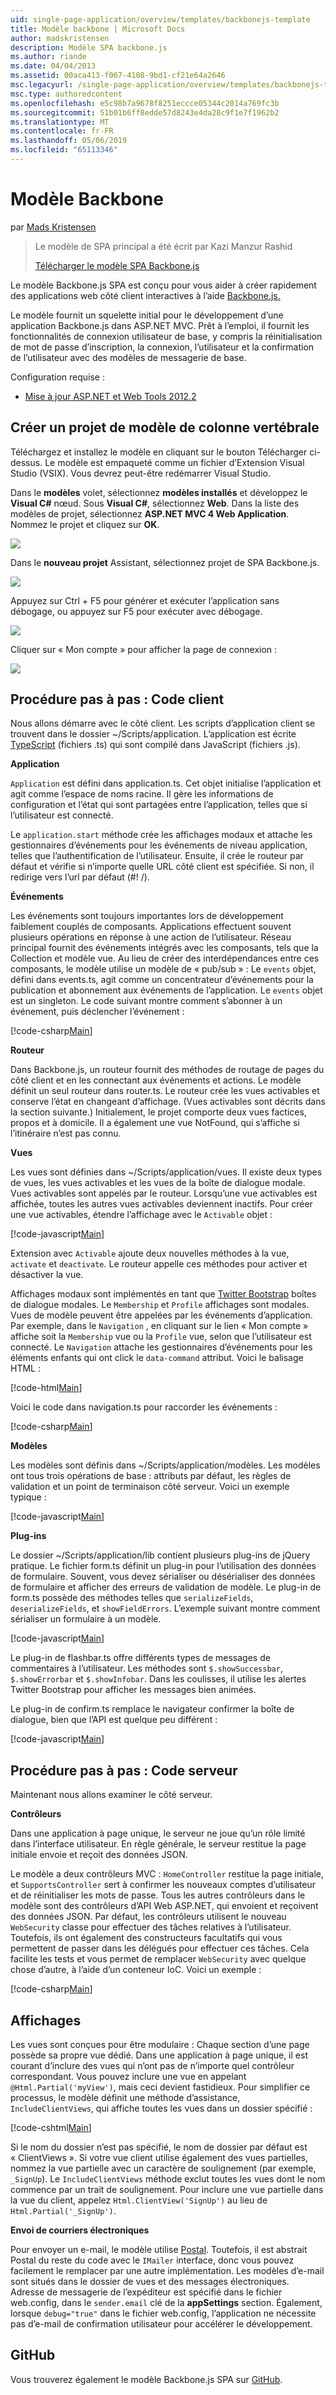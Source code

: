 ```yaml
---
uid: single-page-application/overview/templates/backbonejs-template
title: Modèle backbone | Microsoft Docs
author: madskristensen
description: Modèle SPA backbone.js
ms.author: riande
ms.date: 04/04/2013
ms.assetid: 00aca413-f067-4108-9bd1-cf21e64a2646
msc.legacyurl: /single-page-application/overview/templates/backbonejs-template
msc.type: authoredcontent
ms.openlocfilehash: e5c98b7a9678f8251eccce05344c2014a769fc3b
ms.sourcegitcommit: 51b01b6ff8edde57d8243e4da28c9f1e7f1962b2
ms.translationtype: MT
ms.contentlocale: fr-FR
ms.lasthandoff: 05/06/2019
ms.locfileid: "65113346"
---
```

# <a name="backbone-template"></a>Modèle Backbone

par [Mads Kristensen](https://github.com/madskristensen)

> Le modèle de SPA principal a été écrit par Kazi Manzur Rashid
> 
> [Télécharger le modèle SPA Backbone.js](https://go.microsoft.com/fwlink/?LinkId=293631)

Le modèle Backbone.js SPA est conçu pour vous aider à créer rapidement des applications web côté client interactives à l’aide [Backbone.js.](http://backbonejs.org/)

Le modèle fournit un squelette initial pour le développement d’une application Backbone.js dans ASP.NET MVC. Prêt à l’emploi, il fournit les fonctionnalités de connexion utilisateur de base, y compris la réinitialisation de mot de passe d’inscription, la connexion, l’utilisateur et la confirmation de l’utilisateur avec des modèles de messagerie de base.

Configuration requise :

- [Mise à jour ASP.NET et Web Tools 2012.2](https://go.microsoft.com/fwlink/?LinkId=282650)

## <a name="create-a-backbone-template-project"></a>Créer un projet de modèle de colonne vertébrale

Téléchargez et installez le modèle en cliquant sur le bouton Télécharger ci-dessus. Le modèle est empaqueté comme un fichier d’Extension Visual Studio (VSIX). Vous devrez peut-être redémarrer Visual Studio.

Dans le **modèles** volet, sélectionnez **modèles installés** et développez le **Visual C#** nœud. Sous **Visual C#**, sélectionnez **Web**. Dans la liste des modèles de projet, sélectionnez **ASP.NET MVC 4 Web Application**. Nommez le projet et cliquez sur **OK**.

![](backbonejs-template/_static/image1.png)

Dans le **nouveau projet** Assistant, sélectionnez projet de SPA Backbone.js.

![](backbonejs-template/_static/image2.png)

Appuyez sur Ctrl + F5 pour générer et exécuter l’application sans débogage, ou appuyez sur F5 pour exécuter avec débogage.

![](backbonejs-template/_static/image3.png)

Cliquer sur « Mon compte » pour afficher la page de connexion :

![](backbonejs-template/_static/image4.png)

## <a name="walkthrough-client-code"></a>Procédure pas à pas : Code client

Nous allons démarre avec le côté client. Les scripts d’application client se trouvent dans le dossier ~/Scripts/application. L’application est écrite [TypeScript](http://www.typescriptlang.org/) (fichiers .ts) qui sont compilé dans JavaScript (fichiers .js).

**Application**

`Application` est défini dans application.ts. Cet objet initialise l’application et agit comme l’espace de noms racine. Il gère les informations de configuration et l’état qui sont partagées entre l’application, telles que si l’utilisateur est connecté.

Le `application.start` méthode crée les affichages modaux et attache les gestionnaires d’événements pour les événements de niveau application, telles que l’authentification de l’utilisateur. Ensuite, il crée le routeur par défaut et vérifie si n’importe quelle URL côté client est spécifiée. Si non, il redirige vers l’url par défaut (#! /).

**Événements**

Les événements sont toujours importantes lors de développement faiblement couplés de composants. Applications effectuent souvent plusieurs opérations en réponse à une action de l’utilisateur. Réseau principal fournit des événements intégrés avec les composants, tels que la Collection et modèle vue. Au lieu de créer des interdépendances entre ces composants, le modèle utilise un modèle de « pub/sub » : Le `events` objet, défini dans events.ts, agit comme un concentrateur d’événements pour la publication et abonnement aux événements de l’application. Le `events` objet est un singleton. Le code suivant montre comment s’abonner à un événement, puis déclencher l’événement :

[!code-csharp[Main](backbonejs-template/samples/sample1.cs)]

**Routeur**

Dans Backbone.js, un routeur fournit des méthodes de routage de pages du côté client et en les connectant aux événements et actions. Le modèle définit un seul routeur dans router.ts. Le routeur crée les vues activables et conserve l’état en changeant d’affichage. (Vues activables sont décrits dans la section suivante.) Initialement, le projet comporte deux vues factices, propos et à domicile. Il a également une vue NotFound, qui s’affiche si l’itinéraire n’est pas connu.

**Vues**

Les vues sont définies dans ~/Scripts/application/vues. Il existe deux types de vues, les vues activables et les vues de la boîte de dialogue modale. Vues activables sont appelés par le routeur. Lorsqu’une vue activables est affichée, toutes les autres vues activables deviennent inactifs. Pour créer une vue activables, étendre l’affichage avec le `Activable` objet :

[!code-javascript[Main](backbonejs-template/samples/sample2.js)]

Extension avec `Activable` ajoute deux nouvelles méthodes à la vue, `activate` et `deactivate`. Le routeur appelle ces méthodes pour activer et désactiver la vue.

Affichages modaux sont implémentés en tant que [Twitter Bootstrap](http://twitter.github.com/bootstrap/) boîtes de dialogue modales. Le `Membership` et `Profile` affichages sont modales. Vues de modèle peuvent être appelées par les événements d’application. Par exemple, dans le `Navigation` , en cliquant sur le lien « Mon compte » affiche soit la `Membership` vue ou la `Profile` vue, selon que l’utilisateur est connecté. Le `Navigation` attache les gestionnaires d’événements pour les éléments enfants qui ont click le `data-command` attribut. Voici le balisage HTML :

[!code-html[Main](backbonejs-template/samples/sample3.html)]

Voici le code dans navigation.ts pour raccorder les événements :

[!code-csharp[Main](backbonejs-template/samples/sample4.cs)]

**Modèles**

Les modèles sont définis dans ~/Scripts/application/modèles. Les modèles ont tous trois opérations de base : attributs par défaut, les règles de validation et un point de terminaison côté serveur. Voici un exemple typique :

[!code-javascript[Main](backbonejs-template/samples/sample5.js)]

**Plug-ins**

Le dossier ~/Scripts/application/lib contient plusieurs plug-ins de jQuery pratique. Le fichier form.ts définit un plug-in pour l’utilisation des données de formulaire. Souvent, vous devez sérialiser ou désérialiser des données de formulaire et afficher des erreurs de validation de modèle. Le plug-in de form.ts possède des méthodes telles que `serializeFields`, `deserializeFields`, et `showFieldErrors`. L’exemple suivant montre comment sérialiser un formulaire à un modèle.

[!code-javascript[Main](backbonejs-template/samples/sample6.js)]

Le plug-in de flashbar.ts offre différents types de messages de commentaires à l’utilisateur. Les méthodes sont `$.showSuccessbar`, `$.showErrorbar` et `$.showInfobar`. Dans les coulisses, il utilise les alertes Twitter Bootstrap pour afficher les messages bien animées.

Le plug-in de confirm.ts remplace le navigateur confirmer la boîte de dialogue, bien que l’API est quelque peu différent :

[!code-javascript[Main](backbonejs-template/samples/sample7.js)]

## <a name="walkthrough-server-code"></a>Procédure pas à pas : Code serveur

Maintenant nous allons examiner le côté serveur.

**Contrôleurs**

Dans une application à page unique, le serveur ne joue qu’un rôle limité dans l’interface utilisateur. En règle générale, le serveur restitue la page initiale envoie et reçoit des données JSON.

Le modèle a deux contrôleurs MVC : `HomeController` restitue la page initiale, et `SupportsController` sert à confirmer les nouveaux comptes d’utilisateur et de réinitialiser les mots de passe. Tous les autres contrôleurs dans le modèle sont des contrôleurs d’API Web ASP.NET, qui envoient et reçoivent des données JSON. Par défaut, les contrôleurs utilisent le nouveau `WebSecurity` classe pour effectuer des tâches relatives à l’utilisateur. Toutefois, ils ont également des constructeurs facultatifs qui vous permettent de passer dans les délégués pour effectuer ces tâches. Cela facilite les tests et vous permet de remplacer `WebSecurity` avec quelque chose d’autre, à l’aide d’un conteneur IoC. Voici un exemple :

[!code-csharp[Main](backbonejs-template/samples/sample8.cs)]

## <a name="views"></a>Affichages

Les vues sont conçues pour être modulaire : Chaque section d’une page possède sa propre vue dédié. Dans une application à page unique, il est courant d’inclure des vues qui n’ont pas de n’importe quel contrôleur correspondant. Vous pouvez inclure une vue en appelant `@Html.Partial('myView')`, mais ceci devient fastidieux. Pour simplifier ce processus, le modèle définit une méthode d’assistance, `IncludeClientViews`, qui affiche toutes les vues dans un dossier spécifié :

[!code-cshtml[Main](backbonejs-template/samples/sample9.cshtml)]

Si le nom du dossier n’est pas spécifié, le nom de dossier par défaut est « ClientViews ». Si votre vue client utilise également des vues partielles, nommez la vue partielle avec un caractère de soulignement (par exemple, `_SignUp`). Le `IncludeClientViews` méthode exclut toutes les vues dont le nom commence par un trait de soulignement. Pour inclure une vue partielle dans la vue du client, appelez `Html.ClientView('SignUp')` au lieu de `Html.Partial('_SignUp')`.

**Envoi de courriers électroniques**

Pour envoyer un e-mail, le modèle utilise [Postal](http://aboutcode.net/postal). Toutefois, il est abstrait Postal du reste du code avec le `IMailer` interface, donc vous pouvez facilement le remplacer par une autre implémentation. Les modèles d’e-mail sont situés dans le dossier de vues et des messages électroniques. Adresse de messagerie de l’expéditeur est spécifié dans le fichier web.config, dans le `sender.email` clé de la **appSettings** section. Également, lorsque `debug="true"` dans le fichier web.config, l’application ne nécessite pas d’e-mail de confirmation utilisateur pour accélérer le développement.

## <a name="github"></a>GitHub

Vous trouverez également le modèle Backbone.js SPA sur [GitHub](https://github.com/kazimanzurrashid/AspNetMvcBackboneJsSpa).
